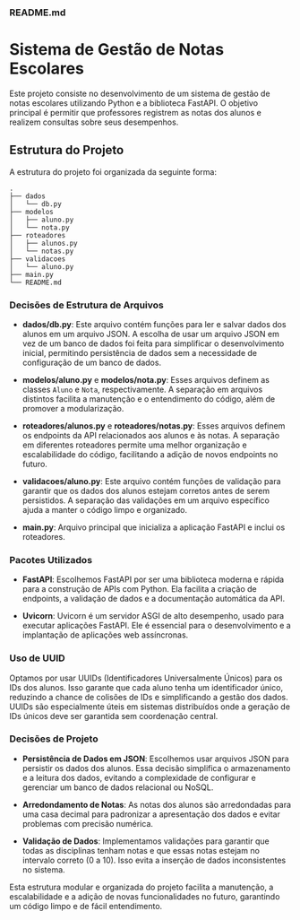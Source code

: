 ### README.md

# Sistema de Gestão de Notas Escolares

Este projeto consiste no desenvolvimento de um sistema de gestão de notas escolares utilizando Python e a biblioteca FastAPI. O objetivo principal é permitir que professores registrem as notas dos alunos e realizem consultas sobre seus desempenhos.

## Estrutura do Projeto

A estrutura do projeto foi organizada da seguinte forma:

```
.
├── dados
│   └── db.py
├── modelos
│   ├── aluno.py
│   └── nota.py
├── roteadores
│   ├── alunos.py
│   └── notas.py
├── validacoes
│   └── aluno.py
├── main.py
└── README.md
```

### Decisões de Estrutura de Arquivos

- **dados/db.py**: Este arquivo contém funções para ler e salvar dados dos alunos em um arquivo JSON. A escolha de usar um arquivo JSON em vez de um banco de dados foi feita para simplificar o desenvolvimento inicial, permitindo persistência de dados sem a necessidade de configuração de um banco de dados.

- **modelos/aluno.py** e **modelos/nota.py**: Esses arquivos definem as classes `Aluno` e `Nota`, respectivamente. A separação em arquivos distintos facilita a manutenção e o entendimento do código, além de promover a modularização.

- **roteadores/alunos.py** e **roteadores/notas.py**: Esses arquivos definem os endpoints da API relacionados aos alunos e às notas. A separação em diferentes roteadores permite uma melhor organização e escalabilidade do código, facilitando a adição de novos endpoints no futuro.

- **validacoes/aluno.py**: Este arquivo contém funções de validação para garantir que os dados dos alunos estejam corretos antes de serem persistidos. A separação das validações em um arquivo específico ajuda a manter o código limpo e organizado.

- **main.py**: Arquivo principal que inicializa a aplicação FastAPI e inclui os roteadores.

### Pacotes Utilizados

- **FastAPI**: Escolhemos FastAPI por ser uma biblioteca moderna e rápida para a construção de APIs com Python. Ela facilita a criação de endpoints, a validação de dados e a documentação automática da API.

- **Uvicorn**: Uvicorn é um servidor ASGI de alto desempenho, usado para executar aplicações FastAPI. Ele é essencial para o desenvolvimento e a implantação de aplicações web assíncronas.

### Uso de UUID

Optamos por usar UUIDs (Identificadores Universalmente Únicos) para os IDs dos alunos. Isso garante que cada aluno tenha um identificador único, reduzindo a chance de colisões de IDs e simplificando a gestão dos dados. UUIDs são especialmente úteis em sistemas distribuídos onde a geração de IDs únicos deve ser garantida sem coordenação central.

### Decisões de Projeto

- **Persistência de Dados em JSON**: Escolhemos usar arquivos JSON para persistir os dados dos alunos. Essa decisão simplifica o armazenamento e a leitura dos dados, evitando a complexidade de configurar e gerenciar um banco de dados relacional ou NoSQL.

- **Arredondamento de Notas**: As notas dos alunos são arredondadas para uma casa decimal para padronizar a apresentação dos dados e evitar problemas com precisão numérica.

- **Validação de Dados**: Implementamos validações para garantir que todas as disciplinas tenham notas e que essas notas estejam no intervalo correto (0 a 10). Isso evita a inserção de dados inconsistentes no sistema.

Esta estrutura modular e organizada do projeto facilita a manutenção, a escalabilidade e a adição de novas funcionalidades no futuro, garantindo um código limpo e de fácil entendimento.